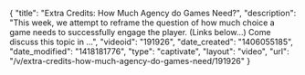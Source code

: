 {
    "title": "Extra Credits: How Much Agency do Games Need?",
    "description": "This week, we attempt to reframe the question of how much choice a game needs to successfully engage the player. (Links below...) Come discuss this topic in ...",
    "videoid": "191926",
    "date_created": "1406055185",
    "date_modified": "1418181776",
    "type": "captivate",
    "layout": "video",
    "url": "\/v\/extra-credits-how-much-agency-do-games-need\/191926"
}
